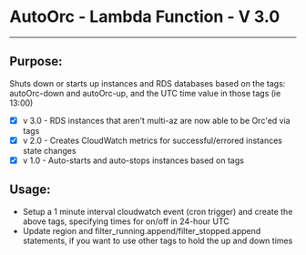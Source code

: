 #   AutoOrc - Lambda Function - V 3.0
--------------------------------------------------------------------------------

## Purpose:
 Shuts down or starts up instances and RDS databases based on the tags:
 autoOrc-down and autoOrc-up, and the UTC time value in those tags (ie 13:00)

 - [x] v 3.0 - RDS instances that aren't multi-az are now able to be Orc'ed via tags
 - [x] v 2.0 - Creates CloudWatch metrics for successful/errored instances state changes 
 - [x] v 1.0 - Auto-starts and auto-stops instances based on tags

## Usage:
- Setup a 1 minute interval cloudwatch event (cron trigger) and create the
above tags, specifying times for on/off in 24-hour UTC
- Update region and filter_running.append/filter_stopped.append statements, if
  you want to use other tags to hold the up and down times
